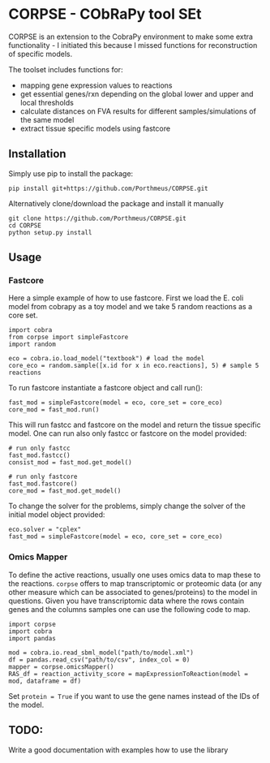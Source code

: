 # CORPSE - CObRaPy tool SEt
CORPSE is an extension to the CobraPy environment to make some extra functionality - I initiated this because I missed functions for reconstruction of specific models.

The toolset includes functions for:
+ mapping gene expression values to reactions
+ get essential genes/rxn depending on the global lower and upper and local thresholds
+ calculate distances on FVA results for different samples/simulations of the same model 
+ extract tissue specific models using fastcore

## Installation

Simply use pip to install the package:

    pip install git+https://github.com/Porthmeus/CORPSE.git

Alternatively clone/download the package and install it manually

    git clone https://github.com/Porthmeus/CORPSE.git
    cd CORPSE
    python setup.py install


## Usage

### Fastcore

Here a simple example of how to use fastcore. First we load the E. coli model from cobrapy as a toy model and we take 5 random reactions as a core set.

    import cobra
    from corpse import simpleFastcore
    import random
    
    eco = cobra.io.load_model("textbook") # load the model
    core_eco = random.sample([x.id for x in eco.reactions], 5) # sample 5 reactions
    
To run fastcore instantiate a fastcore object and call run():
    
    fast_mod = simpleFastcore(model = eco, core_set = core_eco)
    core_mod = fast_mod.run()

This will run fastcc and fastcore on the model and return the tissue specific model. One can run also only fastcc or fastcore on the model provided:
    
    # run only fastcc
    fast_mod.fastcc()
    consist_mod = fast_mod.get_model()

    # run only fastcore
    fast_mod.fastcore()
    core_mod = fast_mod.get_model()

To change the solver for the problems, simply change the solver of the initial model object provided:

    eco.solver = "cplex"
    fast_mod = simpleFastcore(model = eco, core_set = core_eco)

### Omics Mapper

To define the active reactions, usually one uses omics data to map these to the reactions. `corpse` offers to map transcriptomic or proteomic data (or any other measure which can be associated to genes/proteins) to the model in questions. Given you have transcriptomic data where the rows contain genes and the columns samples one can use the following code to map.

```
import corpse
import cobra
import pandas

mod = cobra.io.read_sbml_model("path/to/model.xml")
df = pandas.read_csv("path/to/csv", index_col = 0)
mapper = corpse.omicsMapper()
RAS_df = reaction_activity_score = mapExpressionToReaction(model = mod, dataframe = df)
```
Set `protein = True` if you want to use the gene names instead of the IDs of the model.

## TODO:
Write a good documentation with examples how to use the library
